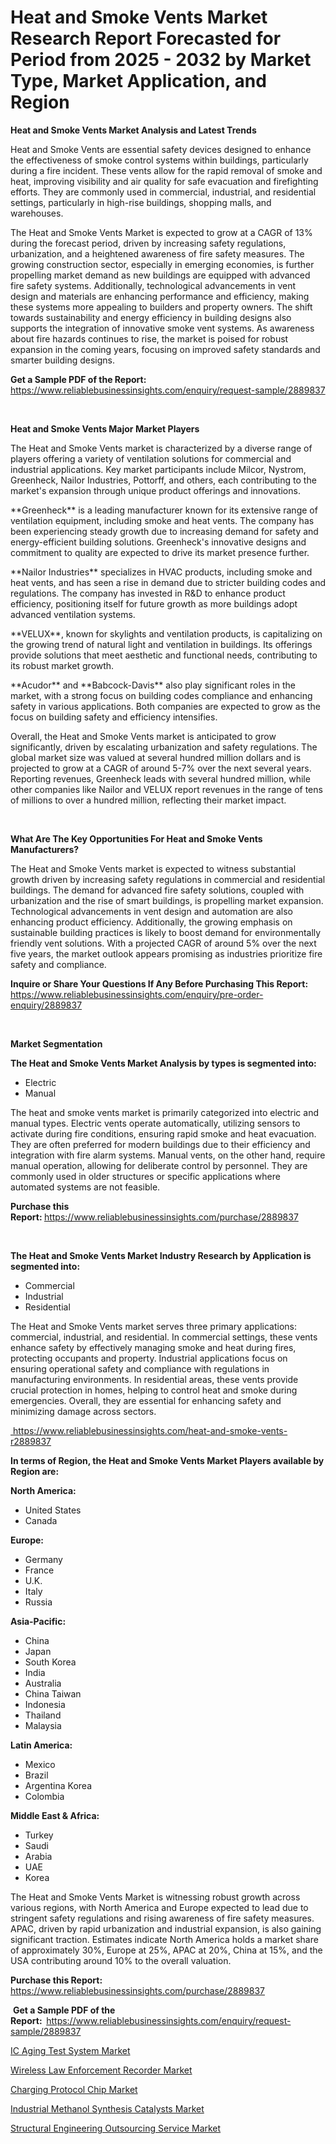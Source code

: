 <p><h1>Heat and Smoke Vents Market Research Report Forecasted for Period from 2025 -  2032 by Market Type, Market Application, and Region</h1></p><p><strong>Heat and Smoke Vents Market Analysis and Latest Trends</strong></p>
<p><p>Heat and Smoke Vents are essential safety devices designed to enhance the effectiveness of smoke control systems within buildings, particularly during a fire incident. These vents allow for the rapid removal of smoke and heat, improving visibility and air quality for safe evacuation and firefighting efforts. They are commonly used in commercial, industrial, and residential settings, particularly in high-rise buildings, shopping malls, and warehouses.</p><p>The Heat and Smoke Vents Market is expected to grow at a CAGR of 13% during the forecast period, driven by increasing safety regulations, urbanization, and a heightened awareness of fire safety measures. The growing construction sector, especially in emerging economies, is further propelling market demand as new buildings are equipped with advanced fire safety systems. Additionally, technological advancements in vent design and materials are enhancing performance and efficiency, making these systems more appealing to builders and property owners. The shift towards sustainability and energy efficiency in building designs also supports the integration of innovative smoke vent systems. As awareness about fire hazards continues to rise, the market is poised for robust expansion in the coming years, focusing on improved safety standards and smarter building designs.</p></p>
<p><strong>Get a Sample PDF of the Report:&nbsp;</strong> <a href="https://www.reliablebusinessinsights.com/enquiry/request-sample/2889837?utm_campaign=112&utm_medium=2&utm_source=Github&utm_content=ia&utm_term=14032025&utm_id=heat-and-smoke-vents">https://www.reliablebusinessinsights.com/enquiry/request-sample/2889837</a></p>
<p>&nbsp;</p>
<p><strong>Heat and Smoke Vents Major Market Players</strong></p>
<p><p>The Heat and Smoke Vents market is characterized by a diverse range of players offering a variety of ventilation solutions for commercial and industrial applications. Key market participants include Milcor, Nystrom, Greenheck, Nailor Industries, Pottorff, and others, each contributing to the market's expansion through unique product offerings and innovations.</p><p>**Greenheck** is a leading manufacturer known for its extensive range of ventilation equipment, including smoke and heat vents. The company has been experiencing steady growth due to increasing demand for safety and energy-efficient building solutions. Greenheck's innovative designs and commitment to quality are expected to drive its market presence further.</p><p>**Nailor Industries** specializes in HVAC products, including smoke and heat vents, and has seen a rise in demand due to stricter building codes and regulations. The company has invested in R&D to enhance product efficiency, positioning itself for future growth as more buildings adopt advanced ventilation systems.</p><p>**VELUX**, known for skylights and ventilation products, is capitalizing on the growing trend of natural light and ventilation in buildings. Its offerings provide solutions that meet aesthetic and functional needs, contributing to its robust market growth.</p><p>**Acudor** and **Babcock-Davis** also play significant roles in the market, with a strong focus on building codes compliance and enhancing safety in various applications. Both companies are expected to grow as the focus on building safety and efficiency intensifies.</p><p>Overall, the Heat and Smoke Vents market is anticipated to grow significantly, driven by escalating urbanization and safety regulations. The global market size was valued at several hundred million dollars and is projected to grow at a CAGR of around 5-7% over the next several years. Reporting revenues, Greenheck leads with several hundred million, while other companies like Nailor and VELUX report revenues in the range of tens of millions to over a hundred million, reflecting their market impact.</p></p>
<p>&nbsp;</p>
<p><strong>What Are The Key Opportunities For Heat and Smoke Vents Manufacturers?</strong></p>
<p><p>The Heat and Smoke Vents market is expected to witness substantial growth driven by increasing safety regulations in commercial and residential buildings. The demand for advanced fire safety solutions, coupled with urbanization and the rise of smart buildings, is propelling market expansion. Technological advancements in vent design and automation are also enhancing product efficiency. Additionally, the growing emphasis on sustainable building practices is likely to boost demand for environmentally friendly vent solutions. With a projected CAGR of around 5% over the next five years, the market outlook appears promising as industries prioritize fire safety and compliance.</p></p>
<p><strong>Inquire or Share Your Questions If Any Before Purchasing This Report:</strong> <a href="https://www.reliablebusinessinsights.com/enquiry/pre-order-enquiry/2889837?utm_campaign=112&utm_medium=2&utm_source=Github&utm_content=ia&utm_term=14032025&utm_id=heat-and-smoke-vents">https://www.reliablebusinessinsights.com/enquiry/pre-order-enquiry/2889837</a></p>
<p>&nbsp;</p>
<p><strong>Market Segmentation</strong></p>
<p><strong>The Heat and Smoke Vents Market Analysis by types is segmented into:</strong></p>
<p><ul><li>Electric</li><li>Manual</li></ul></p>
<p><p>The heat and smoke vents market is primarily categorized into electric and manual types. Electric vents operate automatically, utilizing sensors to activate during fire conditions, ensuring rapid smoke and heat evacuation. They are often preferred for modern buildings due to their efficiency and integration with fire alarm systems. Manual vents, on the other hand, require manual operation, allowing for deliberate control by personnel. They are commonly used in older structures or specific applications where automated systems are not feasible.</p></p>
<p><strong>Purchase this Report:&nbsp;</strong><a href="https://www.reliablebusinessinsights.com/purchase/2889837?utm_campaign=112&utm_medium=2&utm_source=Github&utm_content=ia&utm_term=14032025&utm_id=heat-and-smoke-vents">https://www.reliablebusinessinsights.com/purchase/2889837</a></p>
<p>&nbsp;</p>
<p><strong>The Heat and Smoke Vents Market Industry Research by Application is segmented into:</strong></p>
<p><ul><li>Commercial</li><li>Industrial</li><li>Residential</li></ul></p>
<p><p>The Heat and Smoke Vents market serves three primary applications: commercial, industrial, and residential. In commercial settings, these vents enhance safety by effectively managing smoke and heat during fires, protecting occupants and property. Industrial applications focus on ensuring operational safety and compliance with regulations in manufacturing environments. In residential areas, these vents provide crucial protection in homes, helping to control heat and smoke during emergencies. Overall, they are essential for enhancing safety and minimizing damage across sectors.</p></p>
<p><a href="https://www.reliablebusinessinsights.com/heat-and-smoke-vents-r2889837?utm_campaign=112&utm_medium=2&utm_source=Github&utm_content=ia&utm_term=14032025&utm_id=heat-and-smoke-vents">&nbsp;https://www.reliablebusinessinsights.com/heat-and-smoke-vents-r2889837</a></p>
<p><strong>In terms of Region, the Heat and Smoke Vents Market Players available by Region are:</strong></p>
<p>
    <p> <strong> North America: </strong>
        <ul>
            <li>United States</li>
            <li>Canada</li>
        </ul>
        </p> 
    <p> <strong> Europe: </strong>
        <ul>
            <li>Germany</li>
            <li>France</li>
            <li>U.K.</li>
            <li>Italy</li>
            <li>Russia</li>
        </ul>
        </p> 
    <p> <strong> Asia-Pacific: </strong>
        <ul>
            <li>China</li>
            <li>Japan</li>
            <li>South Korea</li>
            <li>India</li>
            <li>Australia</li>
            <li>China Taiwan</li>
            <li>Indonesia</li>
            <li>Thailand</li>
            <li>Malaysia</li>
        </ul>
        </p> 
    <p> <strong> Latin America: </strong>
        <ul>
            <li>Mexico</li>
            <li>Brazil</li>
            <li>Argentina Korea</li>
            <li>Colombia</li>
        </ul>
        </p> 
    <p> <strong> Middle East & Africa: </strong>
        <ul>
            <li>Turkey</li>
            <li>Saudi</li>
            <li>Arabia</li>
            <li>UAE</li>
            <li>Korea</li>
        </ul>
    </p>
    </p>
<p><p>The Heat and Smoke Vents Market is witnessing robust growth across various regions, with North America and Europe expected to lead due to stringent safety regulations and rising awareness of fire safety measures. APAC, driven by rapid urbanization and industrial expansion, is also gaining significant traction. Estimates indicate North America holds a market share of approximately 30%, Europe at 25%, APAC at 20%, China at 15%, and the USA contributing around 10% to the overall valuation.</p></p>
<p><strong>Purchase this Report: </strong><a href="https://www.reliablebusinessinsights.com/purchase/2889837?utm_campaign=112&utm_medium=2&utm_source=Github&utm_content=ia&utm_term=14032025&utm_id=heat-and-smoke-vents">https://www.reliablebusinessinsights.com/purchase/2889837</a></p>
<p>&nbsp;<strong>Get a Sample PDF of the Report:&nbsp;&nbsp;</strong><a href="https://www.reliablebusinessinsights.com/enquiry/request-sample/2889837?utm_campaign=112&utm_medium=2&utm_source=Github&utm_content=ia&utm_term=14032025&utm_id=heat-and-smoke-vents">https://www.reliablebusinessinsights.com/enquiry/request-sample/2889837</a></p>
<p><strong></strong></p>
<p><p><a href="https://github.com/syskamazucqa/Market-Research-Report-List-1/blob/main/ic-aging-test-system-market.md?utm_campaign=112&utm_medium=2&utm_source=Github&utm_content=ia&utm_term=14032025&utm_id=heat-and-smoke-vents">IC Aging Test System Market</a></p><p><a href="https://github.com/lelkohydesyj/Market-Research-Report-List-1/blob/main/wireless-law-enforcement-recorder-market.md?utm_campaign=112&utm_medium=2&utm_source=Github&utm_content=ia&utm_term=14032025&utm_id=heat-and-smoke-vents">Wireless Law Enforcement Recorder Market</a></p><p><a href="https://github.com/bhuraoutenc8/Market-Research-Report-List-1/blob/main/charging-protocol-chip-market.md?utm_campaign=112&utm_medium=2&utm_source=Github&utm_content=ia&utm_term=14032025&utm_id=heat-and-smoke-vents">Charging Protocol Chip Market</a></p><p><a href="https://github.com/thanenegenqa/Market-Research-Report-List-1/blob/main/industrial-methanol-synthesis-catalysts-market.md?utm_campaign=112&utm_medium=2&utm_source=Github&utm_content=ia&utm_term=14032025&utm_id=heat-and-smoke-vents">Industrial Methanol Synthesis Catalysts Market</a></p><p><a href="https://github.com/cezilfinerv9/Market-Research-Report-List-1/blob/main/structural-engineering-outsourcing-service-market.md?utm_campaign=112&utm_medium=2&utm_source=Github&utm_content=ia&utm_term=14032025&utm_id=heat-and-smoke-vents">Structural Engineering Outsourcing Service Market</a></p></p>